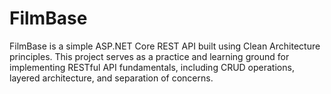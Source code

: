 # FilmBase
FilmBase is a simple ASP.NET Core REST API built using Clean Architecture principles. This project serves as a practice and learning ground for implementing RESTful API fundamentals, including CRUD operations, layered architecture, and separation of concerns.
